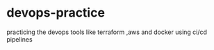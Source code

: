 # devops-practice

practicing the devops tools like terraform ,aws and docker using ci/cd pipelines
